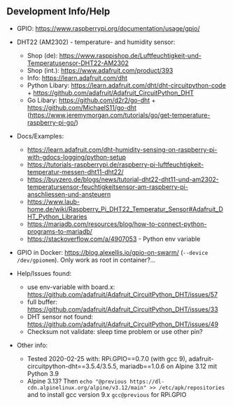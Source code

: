## Development Info/Help

* GPIO: https://www.raspberrypi.org/documentation/usage/gpio/
* DHT22 (AM2302) - temperature- and humidity sensor:
    * Shop (de): https://www.rasppishop.de/Luftfeuchtigkeit-und-Temperatusensor-DHT22-AM2302
    * Shop (int.): https://www.adafruit.com/product/393
    * Info: https://learn.adafruit.com/dht
    * Python Libary: https://learn.adafruit.com/dht/dht-circuitpython-code + https://github.com/adafruit/Adafruit_CircuitPython_DHT
    * Go Libary: https://github.com/d2r2/go-dht + https://github.com/MichaelS11/go-dht (https://www.jeremymorgan.com/tutorials/go/get-temperature-raspberry-pi-go/)
* Docs/Examples:
    * https://learn.adafruit.com/dht-humidity-sensing-on-raspberry-pi-with-gdocs-logging/python-setup
    * https://tutorials-raspberrypi.de/raspberry-pi-luftfeuchtigkeit-temperatur-messen-dht11-dht22/
    * https://buyzero.de/blogs/news/tutorial-dht22-dht11-und-am2302-temperatursensor-feuchtigkeitsensor-am-raspberry-pi-anschliessen-und-ansteuern
    * https://www.laub-home.de/wiki/Raspberry_Pi_DHT22_Temperatur_Sensor#Adafruit_DHT_Python_Libraries
    * https://mariadb.com/resources/blog/how-to-connect-python-programs-to-mariadb/
    * https://stackoverflow.com/a/4907053 - Python env variable
* GPIO in Docker:  https://blog.alexellis.io/gpio-on-swarm/ (`--device /dev/gpiomem`). Only work as root in container?...

* Help/Issues found:
    * use env-variable with board.x: https://github.com/adafruit/Adafruit_CircuitPython_DHT/issues/57
    * full buffer: https://github.com/adafruit/Adafruit_CircuitPython_DHT/issues/33
    * DHT sensor not found: https://github.com/adafruit/Adafruit_CircuitPython_DHT/issues/49
    * Checksum not validate: sleep time problem or use other pin?

* Other info:
    * Tested 2020-02-25 with: RPi.GPIO==0.7.0 (with gcc 9), adafruit-circuitpython-dht==3.5.4/3.5.5, mariadb==1.0.6 on Alpine 3.12 mit Python 3.9
    * Alpine 3.13? Then `echo "@previous https://dl-cdn.alpinelinux.org/alpine/v3.12/main" >> /etc/apk/repositories` and to install gcc version 9.x `gcc@previous` for RPi.GPIO

